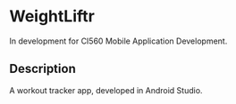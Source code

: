 # WeightLiftr
In development for CI560 Mobile Application Development.

Description
-
A workout tracker app, developed in Android Studio.
